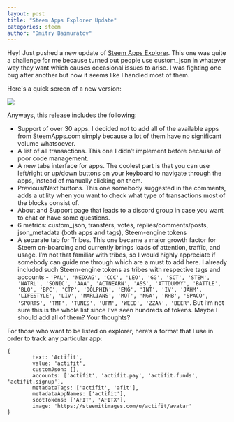 ```yaml
---
layout: post
title: "Steem Apps Explorer Update"
categories: steem
author: "Dmitry Baimuratov"
---
```


Hey! Just pushed a new update of [Steem Apps Explorer](https://steemappsdb.com). This one was quite a challenge for me because turned out people use custom_json in whatever way they want which causes occasional issues to arise. I was fighting one bug after another but now it seems like I handled most of them.

Here's a quick screen of a new version:

![](https://cdn.steemitimages.com/DQmYiGF4QFzbsVGPvfztY362gpQHDuKpuP9HEc5SuRednf6/image.png)

Anyways, this release includes the following:
- Support of over 30 apps. I decided not to add all of the available apps from SteemApps.com simply because a lot of them have no significant volume whatsoever.
- A list of all transactions. This one I didn’t implement before because of poor code management. 
- A new tabs interface for apps. The coolest part is that you can use left/right or up/down buttons on your keyboard to navigate through the apps, instead of manually clicking on them.
- Previous/Next buttons. This one somebody suggested in the comments, adds a utility when you want to check what type of transactions most of the blocks consist of.
- About and Support page that leads to a discord group in case you want to chat or have some questions.
- 6 metrics: custom_json, transfers, votes, replies/comments/posts, json_metadata (both apps and tags), Steem-engine tokens
- A separate tab for Tribes. This one became a major growth factor for Steem on-boarding and currently brings loads of attention, traffic, and usage. I’m not that familiar with tribes, so I would highly appreciate if somebody can guide me through which are a must to add here. I already included such Steem-engine tokens as tribes with respective tags and accounts - `'PAL', 'NEOXAG', 'CCC', 'LEO', 'GG', 'SCT', 'STEM', 'NATRL', 'SONIC', 'AAA', 'ACTNEARN', 'ASS', 'ATTDUMMY', 'BATTLE', 'BLQ', 'BPC', 'CTP', 'DOLPHIN', 'ENG', 'INT', 'IV', 'JAHM', 'LIFESTYLE', 'LIV', 'MARLIANS', 'MOT', 'NGA', 'RHB', 'SPACO', 'SPORTS', 'TMT', 'TUNES', 'UFM', 'WEED', 'ZZAN', 'BEER'`. But I’m not sure this is the whole list since I’ve seen hundreds of tokens. Maybe I should add all of them? Your thoughts?

For those who want to be listed on explorer, here’s a format that I use in order to track any particular app:
```
{ 
        text: 'Actifit',
        value: 'actifit',
        customJson: [],
        accounts: ['actifit', 'actifit.pay', 'actifit.funds', 'actifit.signup'],
        metadataTags: ['actifit', 'afit'],
        metadataAppNames: ['actifit'],
        scotTokens: ['AFIT', 'AFITX'],
        image: 'https://steemitimages.com/u/actifit/avatar'
}
```

